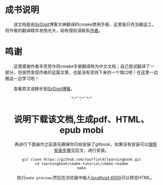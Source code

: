 # 成书说明
&emsp;&emsp;该文档是由[SirDigit](http://www.cnblogs.com/coderfenghc/)博客大神翻译的cmake使用手册，这里我只充当搬运工，将作者的翻译精华发扬光大，如有侵权请联系[作者](ywzj0306@163.com)。
# 鸣谢
&emsp;&emsp;这里感谢作者辛苦劳作将cmake手册翻译称为中文文档；自己尝试翻译了一部分，但突然发现作者的这篇文章，也是没有坚持下来的一个借口吧！在这里一边搬运一边学习啦！

&emsp;&emsp;查看原文请移步到[SirDigit博客](http://www.cnblogs.com/coderfenghc/archive/2012/06/16/CMake_ch_01.html)。

<center>`^.^``^.^``^.^`

# 说明下载该文档,生成pdf、HTML、epub mobi
&emsp;&emsp;再进行下面操作之前首先确保你已经安装了gitbook，如果没有安装可以[按照安装步骤]()见后文，进行安装。

```
git clone https://github.com/tourfield/learningbook.git
cd learningbook/cmake-tutorial/cmake-readme
make
```
&emsp;&emsp;执行`make preview`,然后在浏览器中输入[localhost:4000](http://localhost:4000)可以预览HTML。
